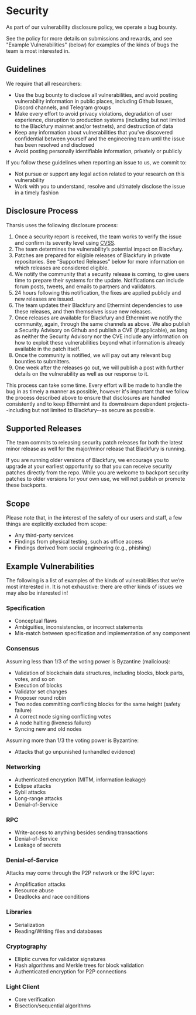 # Security

As part of our vulnerability disclosure policy, we operate a bug
bounty.

See the policy for more details on submissions and rewards, and see "Example Vulnerabilities" (below) for examples of the kinds of bugs the team is most interested in.

## Guidelines

We require that all researchers:

* Use the bug bounty to disclose all vulnerabilities, and avoid posting vulnerability information in public places, including Github Issues, Discord channels, and Telegram groups
* Make every effort to avoid privacy violations, degradation of user experience, disruption to production systems (including but not limited to the Blackfury mainnet and/or testnets), and destruction of data
* Keep any information about vulnerabilities that you’ve discovered confidential between yourself and the engineering team until the issue has been resolved and disclosed
* Avoid posting personally identifiable information, privately or publicly

If you follow these guidelines when reporting an issue to us, we commit to:

* Not pursue or support any legal action related to your research on this vulnerability
* Work with you to understand, resolve and ultimately disclose the issue in a timely fashion

## Disclosure Process

Tharsis uses the following disclosure process:

1. Once a security report is received, the team works to verify the issue and confirm its severity level using [CVSS](https://nvd.nist.gov/vuln-metrics/cvss).
2. The team determines the vulnerability’s potential impact on Blackfury.
3. Patches are prepared for eligible releases of Blackfury in private repositories. See “Supported Releases” below for more information on which releases are considered eligible.
4. We notify the community that a security release is coming, to give users time to prepare their systems for the update. Notifications can include forum posts, tweets, and emails to partners and validators.
5. 24 hours following this notification, the fixes are applied publicly and new releases are issued.
6. The team updates their Blackfury and Ethermint dependencies to use these releases, and then themselves issue new releases.
7. Once releases are available for Blackfury and Ethermint we notify the community, again, through the same channels as above. We also publish a Security Advisory on Github and publish a CVE (if applicable), as long as neither the Security Advisory nor the CVE include any information on how to exploit these vulnerabilities beyond what information is already available in the patch itself.
8. Once the community is notified, we will pay out any relevant bug bounties to submitters.
9. One week after the releases go out, we will publish a post with further details on the vulnerability as well as our response to it.

This process can take some time. Every effort will be made to handle the bug in as timely a manner as possible, however it's important that we follow the process described above to ensure that disclosures are handled consistently and to keep Ethermint and its downstream dependent projects--including but not limited to Blackfury--as secure as possible.

## Supported Releases

The team commits to releasing security patch releases for both the latest minor release as well for the major/minor release that Blackfury is running.

If you are running older versions of Blackfury, we encourage you to upgrade at your earliest opportunity so that you can receive security patches directly from the repo. While you are welcome to backport security patches to older versions for your own use, we will not publish or promote these backports.

## Scope

Please note that, in the interest of the safety of our users and staff, a few things are explicitly excluded from scope:

* Any third-party services
* Findings from physical testing, such as office access
* Findings derived from social engineering (e.g., phishing)

## Example Vulnerabilities

The following is a list of examples of the kinds of vulnerabilities that we’re most interested in. It is not exhaustive: there are other kinds of issues we may also be interested in!

### Specification

* Conceptual flaws
* Ambiguities, inconsistencies, or incorrect statements
* Mis-match between specification and implementation of any component

### Consensus

Assuming less than 1/3 of the voting power is Byzantine (malicious):

* Validation of blockchain data structures, including blocks, block parts, votes, and so on
* Execution of blocks
* Validator set changes
* Proposer round robin
* Two nodes committing conflicting blocks for the same height (safety failure)
* A correct node signing conflicting votes
* A node halting (liveness failure)
* Syncing new and old nodes

Assuming more than 1/3 the voting power is Byzantine:

* Attacks that go unpunished (unhandled evidence)

### Networking

* Authenticated encryption (MITM, information leakage)
* Eclipse attacks
* Sybil attacks
* Long-range attacks
* Denial-of-Service

### RPC

* Write-access to anything besides sending transactions
* Denial-of-Service
* Leakage of secrets

### Denial-of-Service

Attacks may come through the P2P network or the RPC layer:

* Amplification attacks
* Resource abuse
* Deadlocks and race conditions

### Libraries

* Serialization
* Reading/Writing files and databases

### Cryptography

* Elliptic curves for validator signatures
* Hash algorithms and Merkle trees for block validation
* Authenticated encryption for P2P connections

### Light Client

* Core verification
* Bisection/sequential algorithms
